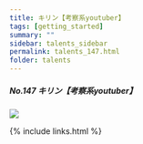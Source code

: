 ```yaml
---
title: キリン【考察系youtuber】
tags: [getting_started]
summary: ""
sidebar: talents_sidebar
permalink: talents_147.html
folder: talents
---
```



##### No.147 キリン【考察系youtuber】

![](https://yt3.ggpht.com/ytc/AKedOLQ_IsTr4dc3ij0UWTAgV8sM35fpdk9b4CkGc4kM-Q=s176-c-k-c0x00ffffff-no-rj)






{% include links.html %}
